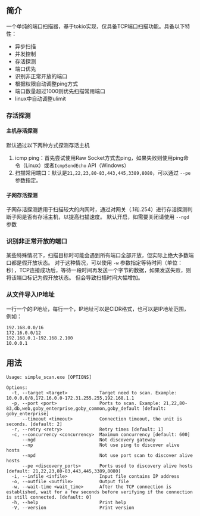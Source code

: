 ## 简介
一个单纯的端口扫描器，基于tokio实现，仅具备TCP端口扫描功能。具备以下特性：
- 异步扫描
- 并发控制
- 存活探测
- 端口优先
- 识别非正常开放的端口
- 根据权限自动调整ping方式
- 端口数量超过1000则优先扫描常用端口
- linux中自动调整ulimit

### 存活探测
#### 主机存活探测
默认通过以下两种方式探测存活主机
1. icmp ping：首先尝试使用Raw Socket方式去ping，如果失败则使用ping命令（Linux）或者`IcmpSendEcho` API（Windows）
2. 扫描常用端口：默认是`21,22,23,80-83,443,445,3389,8080`，可以通过 `--pe`参数指定。

#### 子网存活探测
子网存活探测适用于扫描较大的内网时，通过对网关（.1和.254）进行存活探测判断子网是否有存活主机，以提高扫描速度。
默认开启，如需要关闭请使用 `--ngd` 参数

### 识别非正常开放的端口
某些特殊情况下，扫描目标时可能会遇到所有端口全部开放，但实际上绝大多数端口都是假开放状态。
对于这种情况，可以使用 `-w` 参数指定等待时间（单位：秒），TCP连接成功后，等待一段时间再发送一个字节的数据，如果发送失败，则将该端口标记为假开放状态。
但会导致扫描时间大幅增加。

### 从文件导入IP地址
一行一个的IP地址，每行一个，IP地址可以是CIDR格式，也可以是IP地址范围，例如：
```
192.168.0.0/16
172.16.0.0/12
192.168.0.1-192.168.2.100
10.0.0.1
```

## 用法
```shell
Usage: simple_scan.exe [OPTIONS]

Options:
  -t, --target <target>            Target need to scan. Example: 10.0.0.0/8,172.16.0.0-172.31.255.255,192.168.1.1
  -p, --port <port>                Ports to scan. Example: 21,22,80-83,db,web,goby_enterprise,goby_common,goby_default [default: goby_enterprise]
      --timeout <timeout>          Connection timeout, the unit is seconds. [default: 2]
  -r, --retry <retry>              Retry times [default: 1]
  -c, --concurrency <concurrency>  Maximum concurrency [default: 600]
      --ngd                        Not discovery gateway
      --np                         Not use ping to discover alive hosts
      --npd                        Not use port scan to discover alive hosts
      --pe <discovery_ports>       Ports used to discovery alive hosts [default: 21,22,23,80-83,443,445,3389,8080]
  -i, --infile <infile>            Input file contains IP address
  -o, --outfile <outfile>          Output file
  -w, --wait-time <wait_time>      After the TCP connection is established, wait for a few seconds before verifying if the connection is still connected. [default: 0]
  -h, --help                       Print help
  -V, --version                    Print version
```
